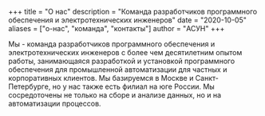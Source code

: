 +++
title = "О нас"
description = "Команда разработчиков программного обеспечения и электротехнических инженеров"
date = "2020-10-05"
aliases = ["о-нас", "команда", "контакты"]
author = "АСУН"
+++

Мы - команда разработчиков программного обеспечения и электротехнических инженеров с более чем десятилетним опытом работы, занимающаяся разработкой и установкой программного обеспечения для промышленной автоматизации для частных и корпоративных клиентов. Мы базируемся в Москве и Санкт-Петербурге, но у нас также есть филиал на юге России. Мы сосредоточены не только на сборе и анализе данных, но и на автоматизации процессов.
